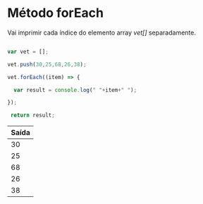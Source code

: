# Método forEach

 Vai imprimir cada índice do elemento array _vet[]_ separadamente.

```javascript

var vet = [];

vet.push(30,25,68,26,38);

vet.forEach((item) => {

  var result = console.log(" "+item+" ");

});

 return result;

```
| Saída |
|:--|
| 30 |
| 25 |
| 68 |
| 26 |
| 38 |
